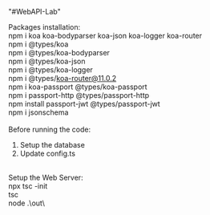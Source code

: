 "#WebAPI-Lab" 

Packages installation:<br />
npm i koa koa-bodyparser koa-json koa-logger koa-router<br />
npm i @types/koa<br />
npm i @types/koa-bodyparser<br />
npm i @types/koa-json<br />
npm i @types/koa-logger<br />
npm i @types/koa-router@11.0.2<br />
npm i koa-passport @types/koa-passport<br />
npm i passport-http @types/passport-http<br />
npm install passport-jwt @types/passport-jwt<br />
npm i jsonschema<br />
<br />
Before running the code:<br />
1. Setup the database<br />
2. Update config.ts<br />
<br />
Setup the Web Server:<br />
npx tsc -init<br />
tsc<br />
node .\out\<br />